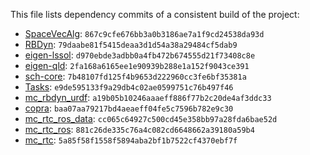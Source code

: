 This file lists dependency commits of a consistent build of the project:

* [SpaceVecAlg](https://github.com/jrl-umi3218/SpaceVecAlg): ``867c9cfe676bb3a0b3186ae7a1f9cd24538da93d``
* [RBDyn](https://github.com/jrl-umi3218/RBDyn/): ``79daabe81f5415deaa3d1d54a38a29484cf5dab9``
* [eigen-lssol](https://gite.lirmm.fr/multi-contact/eigen-lssol): ``d970ebde3adbb0a4fb472b674555d21f73408c8e``
* [eigen-qld](https://github.com/jrl-umi3218/eigen-qld): ``2fa168a6165ee1e90939b288e1a152f9043ce391``
* [sch-core](https://github.com/jrl-umi3218/sch-core): ``7b48107fd125f4b9653d222960cc3fe6bf35381a``
* [Tasks](https://github.com/jrl-umi3218/Tasks/): ``e9de595133f9a29db4c02ae0599751c76b497f46``
* [mc\_rbdyn\_urdf](https://github.com/jrl-umi3218/mc_rbdyn_urdf): ``a19b05b10246aaaeff886f77b2c20de4af3ddc33``
* [copra](https://github.com/vsamy/copra): ``baa07aa79217bd4aeaeff04fe5c7596b782e9c30``
* [mc\_rtc\_ros\_data](https://gite.lirmm.fr/multi-contact/mc_rtc_ros_data): ``cc065c64927c500cd45e358bb97a28fda6bae52d``
* [mc\_rtc\_ros](https://gite.lirmm.fr/multi-contact/mc_rtc_ros): ``881c26de335c76a4c082cd6648662a39180a59b4``
* [mc\_rtc](https://gite.lirmm.fr/multi-contact/mc_rtc): ``5a85f58f1558f5894aba2bf1b7522cf4370ebf7f``
